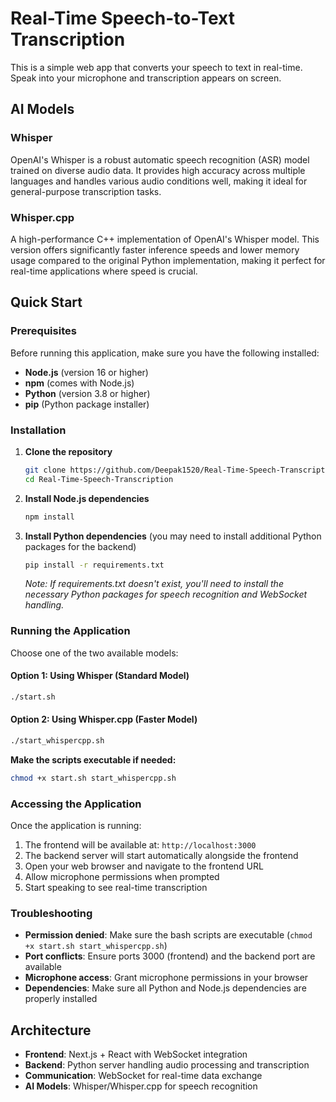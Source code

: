 # Real-Time Speech-to-Text Transcription

This is a simple web app that converts your speech to text in real-time. Speak into your microphone and transcription appears on screen.

## AI Models

### Whisper
OpenAI's Whisper is a robust automatic speech recognition (ASR) model trained on diverse audio data. It provides high accuracy across multiple languages and handles various audio conditions well, making it ideal for general-purpose transcription tasks.

### Whisper.cpp
A high-performance C++ implementation of OpenAI's Whisper model. This version offers significantly faster inference speeds and lower memory usage compared to the original Python implementation, making it perfect for real-time applications where speed is crucial.

## Quick Start

### Prerequisites

Before running this application, make sure you have the following installed:

- **Node.js** (version 16 or higher)
- **npm** (comes with Node.js)
- **Python** (version 3.8 or higher)
- **pip** (Python package installer)

### Installation

1. **Clone the repository**
   ```bash
   git clone https://github.com/Deepak1520/Real-Time-Speech-Transcription.git
   cd Real-Time-Speech-Transcription
   ```

2. **Install Node.js dependencies**
   ```bash
   npm install
   ```

3. **Install Python dependencies** (you may need to install additional Python packages for the backend)
   ```bash
   pip install -r requirements.txt
   ```
   *Note: If requirements.txt doesn't exist, you'll need to install the necessary Python packages for speech recognition and WebSocket handling.*

### Running the Application

Choose one of the two available models:

#### Option 1: Using Whisper (Standard Model)
```bash
./start.sh
```

#### Option 2: Using Whisper.cpp (Faster Model)
```bash
./start_whispercpp.sh
```

**Make the scripts executable if needed:**
```bash
chmod +x start.sh start_whispercpp.sh
```

### Accessing the Application

Once the application is running:

1. The frontend will be available at: `http://localhost:3000`
2. The backend server will start automatically alongside the frontend
3. Open your web browser and navigate to the frontend URL
4. Allow microphone permissions when prompted
5. Start speaking to see real-time transcription

### Troubleshooting

- **Permission denied**: Make sure the bash scripts are executable (`chmod +x start.sh start_whispercpp.sh`)
- **Port conflicts**: Ensure ports 3000 (frontend) and the backend port are available
- **Microphone access**: Grant microphone permissions in your browser
- **Dependencies**: Make sure all Python and Node.js dependencies are properly installed

## Architecture

- **Frontend**: Next.js + React with WebSocket integration
- **Backend**: Python server handling audio processing and transcription
- **Communication**: WebSocket for real-time data exchange
- **AI Models**: Whisper/Whisper.cpp for speech recognition
